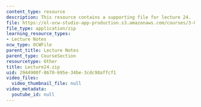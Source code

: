 ```yaml
---
content_type: resource
description: This resource contains a supporting file for lecture 24.
file: https://ol-ocw-studio-app-production.s3.amazonaws.com/courses/3-016-mathematics-for-materials-scientists-and-engineers-fall-2005/2944900f8670695e34be3cdc98affcf1_Lecture24.zip
file_type: application/zip
learning_resource_types:
- Lecture Notes
ocw_type: OCWFile
parent_title: Lecture Notes
parent_type: CourseSection
resourcetype: Other
title: Lecture24.zip
uid: 2944900f-8670-695e-34be-3cdc98affcf1
video_files:
  video_thumbnail_file: null
video_metadata:
  youtube_id: null
---
```

